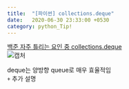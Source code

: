 ```yaml
---
title:  "[파이썬] collections.deque"
date:   2020-06-30 23:33:00 +0530
category: python_Tip!
---
```


[백준 자주 틀리는 요인 중 collections.deque](https://www.acmicpc.net/blog/view/70)  
![캡처](https://user-images.githubusercontent.com/26339800/87614612-76555580-c74b-11ea-89c3-71a5b7153dda.JPG)  

deque는 양방향 queue로 매우 효율적임  
```+``` 추가 설명  

